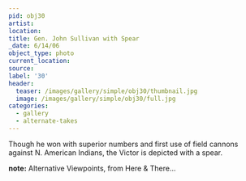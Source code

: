 ```yaml
---
pid: obj30
artist:
location:
title: Gen. John Sullivan with Spear
_date: 6/14/06
object_type: photo
current_location:
source:
label: '30'
header:
  teaser: /images/gallery/simple/obj30/thumbnail.jpg
  image: /images/gallery/simple/obj30/full.jpg
categories:
  - gallery
  - alternate-takes
---
```

Though he won with superior numbers and first use of field cannons against N. American Indians, the Victor is depicted with a spear.

**note:**
Alternative Viewpoints, from Here & There...
